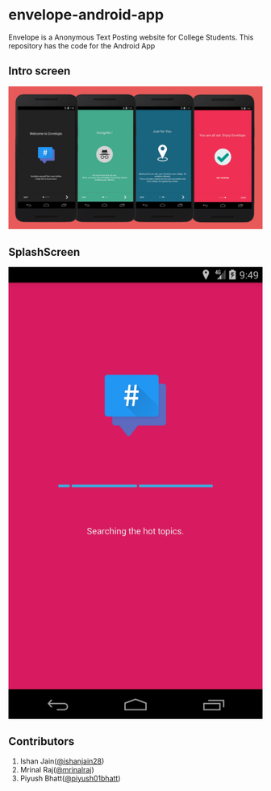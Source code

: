 # envelope-android-app

Envelope is a Anonymous Text Posting website for College Students. 
This repository has the code for the Android App

## Intro screen

<img src="screenshots/intro-screen.jpg">

## SplashScreen

<img src="screenshots/splash-screen.png">

## Contributors
	
1. Ishan Jain([@ishanjain28](https://github.com/ishanjain28))
2. Mrinal Raj([@mrinalraj](http://github.com/mrinalraj))
3. Piyush Bhatt([@piyush01bhatt](https://github.com/Piyush01Bhatt))